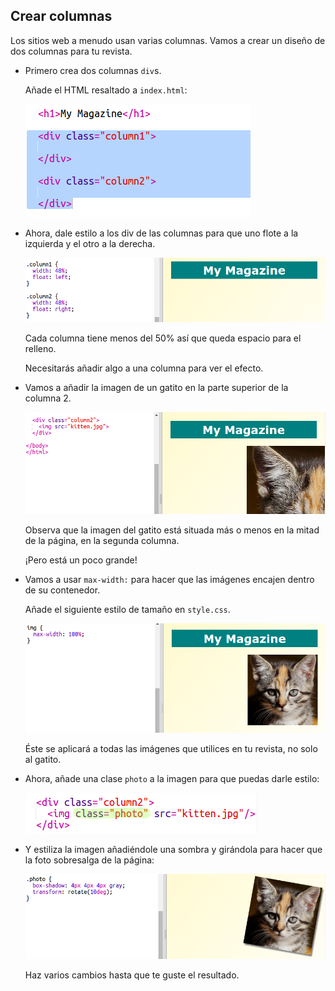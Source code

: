 ## Crear columnas

Los sitios web a menudo usan varias columnas. Vamos a crear un diseño de dos columnas para tu revista.

+ Primero crea dos columnas `div`s.
    
    Añade el HTML resaltado a `index.html`:
    
    ![Captura de pantalla](images/magazine-columns.png)

+ Ahora, dale estilo a los div de las columnas para que uno flote a la izquierda y el otro a la derecha.
    
    ![Captura de pantalla](images/magazine-columns-style.png)
    
    Cada columna tiene menos del 50% así que queda espacio para el relleno.
    
    Necesitarás añadir algo a una columna para ver el efecto.

+ Vamos a añadir la imagen de un gatito en la parte superior de la columna 2.
    
    ![Captura de pantalla](images/magazine-kitten.png)
    
    Observa que la imagen del gatito está situada más o menos en la mitad de la página, en la segunda columna.
    
    ¡Pero está un poco grande!

+ Vamos a usar `max-width:` para hacer que las imágenes encajen dentro de su contenedor.
    
    Añade el siguiente estilo de tamaño en `style.css`.
    
    ![Captura de pantalla](images/magazine-img-width.png)
    
    Éste se aplicará a todas las imágenes que utilices en tu revista, no solo al gatito.

+ Ahora, añade una clase `photo` a la imagen para que puedas darle estilo:
    
    ![Captura de pantalla](images/magazine-photo.png)

+ Y estiliza la imagen añadiéndole una sombra y girándola para hacer que la foto sobresalga de la página:
    
    ![Captura de pantalla](images/magazine-photo-style.png)
    
    Haz varios cambios hasta que te guste el resultado.